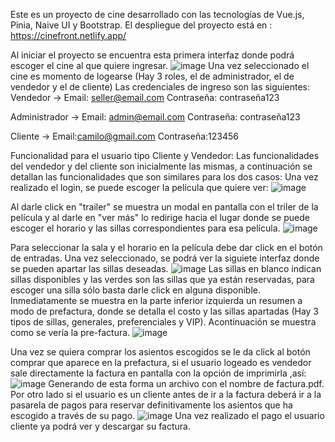 Este es un proyecto de cine desarrollado con las tecnologías de Vue.js, Pinia, Naive UI y Bootstrap.
El despliegue del proyecto está en : https://cinefront.netlify.app/

Al iniciar el proyecto se encuentra esta primera interfaz donde podrá escoger el cine al que quiere ingresar.
![image](https://user-images.githubusercontent.com/71667791/235728010-438e362e-4200-4842-8cc5-f6a20ff50f40.png)
Una vez seleccionado el cine es momento de logearse (Hay 3 roles, el de administrador, el de vendedor y el de cliente) Las credenciales de ingreso son las siguientes:
Vendedor -> Email: seller@email.com Contraseña: contraseña123

Administrador -> Email: admin@email.com Contraseña: contraseña123

Cliente -> Email:camilo@gmail.com Contraseña:123456

Funcionalidad para el usuario tipo Cliente y Vendedor:
Las funcionalidades del vendedor y del cliente son inicialmente las mismas, a continuación se detallan las funcionalidades que son similares para los dos casos:
Una vez realizado el login, se puede escoger la película que quiere ver:
![image](https://user-images.githubusercontent.com/71667791/235728305-2ad91b98-475b-49fe-91aa-da4913b47eb0.png)

Al darle click en "trailer" se muestra un modal en pantalla con el triler de la película y al darle en "ver más" lo redirige hacia el lugar donde se puede escoger el horario y las sillas correspondientes para esa película.
![image](https://user-images.githubusercontent.com/71667791/235728637-024b4f13-5f09-448a-a7da-ff5c5e9da501.png)

Para seleccionar la sala y el horario en la película debe dar click en el botón de entradas. Una vez seleccionado, se podrá ver la siguiete interfaz donde se pueden apartar las sillas deseadas.
![image](https://user-images.githubusercontent.com/71667791/235722693-f148a2f4-afaf-4cc4-8be1-f577ea57a727.png)
Las sillas en blanco indican sillas disponibles y las verdes son las sillas que ya están reservadas, para escoger una silla sólo basta darle click en alguna disponible.
Inmediatamente se muestra en la parte inferior izquierda un resumen a modo de prefactura, donde se detalla el costo y las sillas apartadas (Hay 3 tipos de sillas, generales, preferenciales y VIP). Acontinuación se muestra como se vería la pre-factura. 
![image](https://user-images.githubusercontent.com/71667791/235723774-dce8297f-3ba3-4337-ab2e-ca98a74c8b5d.png)

Una vez se quiera comprar los asientos escogidos se le da click al botón comprar que aparece en la prefactura, si el usuario logeado es vendedor sale directamente la factura en pantalla con la opción de imprimirla ,así:
![image](https://user-images.githubusercontent.com/71667791/235725557-f7c61fb6-c284-4fa4-81cb-ced3f54f09c5.png)
Generando de esta forma un archivo con el nombre de factura.pdf.
Por otro lado si el usuario es un cliente antes de ir a la factura deberá ir a la pasarela de pagos para reservar definitivamente los asientos que ha escogido a través de su pago.
![image](https://user-images.githubusercontent.com/71667791/235727062-fd961b54-9641-4d13-8071-391ac3347eb2.png)
Una vez realizado el pago el usuario cliente ya podrá ver y descargar su factura.

